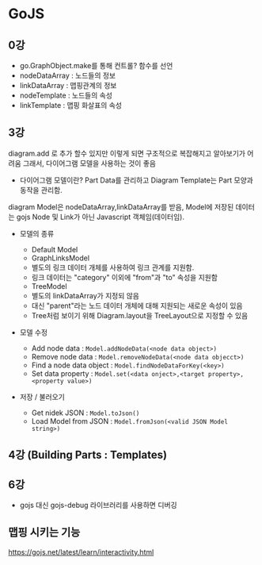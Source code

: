 # GoJS

## 0강

- go.GraphObject.make를 통해 컨트롤? 함수를 선언
- nodeDataArray : 노드들의 정보
- linkDataArray : 맵핑관계의 정보
- nodeTemplate : 노드들의 속성
- linkTemplate : 맵핑 화살표의 속성

## 3강

diagram.add 로 추가 할수 있지만 이렇게 되면 구조적으로 복잡해지고 알아보기가 어려움
그래서, 다이어그램 모델을 사용하는 것이 좋음

- 다이어그램 모델이란?
  Part Data를 관리하고 Diagram Template는 Part 모양과 동작을 관리함.

diagram Model은 nodeDataArray,linkDataArray를 받음,
Model에 저장된 데이터는 gojs Node 및 Link가 아닌 Javascript 객체임(데이터임).

- 모델의 종류

  - Default Model
  - GraphLinksModel
  - 별도의 링크 데이터 개체를 사용하여 링크 관계를 지원함.
  - 링크 데이터는 "category" 이외에 "from"과 "to" 속성을 지원함
  - TreeModel
  - 별도의 linkDataArray가 지정되 않음
  - 대신 "parent"라는 노드 데이터 개체에 대해 지원되는 새로운 속성이 있음
  - Tree처럼 보이기 위해 Diagram.layout을 TreeLayout으로 지정할 수 있음

- 모델 수정

  - Add node data : `Model.addNodeData(<node data object>)`
  - Remove node data : `Model.removeNodeData(<node data objecct>)`
  - Find a node data object : `Model.findNodeDataForKey(<key>)`
  - Set data property : `Model.set(<data onject>,<target property>,<property value>)`

- 저장 / 불러오기
  - Get nidek JSON : `Model.toJson()`
  - Load Model from JSON : `Model.fromJson(<valid JSON Model string>)`

## 4강 (Building Parts : Templates)


## 6강

- gojs 대신 gojs-debug 라이브러리를 사용하면 디버깅

## 맵핑 시키는 기능

https://gojs.net/latest/learn/interactivity.html
